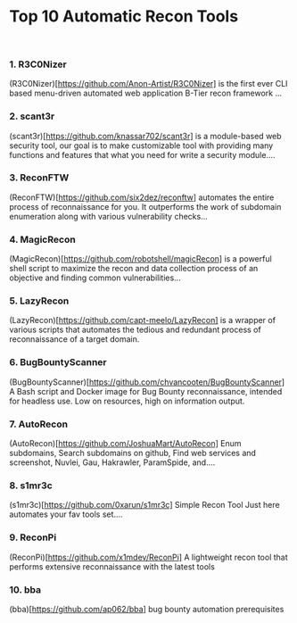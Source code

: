 # Top 10 Automatic Recon Tools
&nbsp;

### 1. R3C0Nizer
(R3C0Nizer)[https://github.com/Anon-Artist/R3C0Nizer] is the first ever CLI based menu-driven automated web application B-Tier recon framework ...
&nbsp;

### 2. scant3r
(scant3r)[https://github.com/knassar702/scant3r] is a module-based web security tool, our goal is to make customizable tool with providing many functions and features that what you need for write a security module....
&nbsp;

### 3. ReconFTW
(ReconFTW)[https://github.com/six2dez/reconftw] automates the entire process of reconnaissance for you. It outperforms the work of subdomain enumeration along with various vulnerability checks...
&nbsp;

### 4. MagicRecon
(MagicRecon)[https://github.com/robotshell/magicRecon] is a powerful shell script to maximize the recon and data collection process of an objective and finding common vulnerabilities...
&nbsp;

### 5. LazyRecon
(LazyRecon)[https://github.com/capt-meelo/LazyRecon] is a wrapper of various scripts that automates the tedious and redundant process of reconnaissance of a target domain.
&nbsp;

### 6. BugBountyScanner
(BugBountyScanner)[https://github.com/chvancooten/BugBountyScanner] A Bash script and Docker image for Bug Bounty reconnaissance, intended for headless use. Low on resources, high on information output.
&nbsp;

### 7. AutoRecon
(AutoRecon)[https://github.com/JoshuaMart/AutoRecon] Enum subdomains, Search subdomains on github, Find web services and screenshot, Nuvlei, Gau, Hakrawler, ParamSpide, and....
&nbsp;

### 8. s1mr3c
(s1mr3c)[https://github.com/0xarun/s1mr3c] Simple Recon Tool Just here automates your fav tools set....
&nbsp;

### 9. ReconPi
(ReconPi)[https://github.com/x1mdev/ReconPi] A lightweight recon tool that performs extensive reconnaissance with the latest tools
&nbsp;

### 10. bba
(bba)[https://github.com/ap062/bba] bug bounty automation prerequisites
&nbsp;

